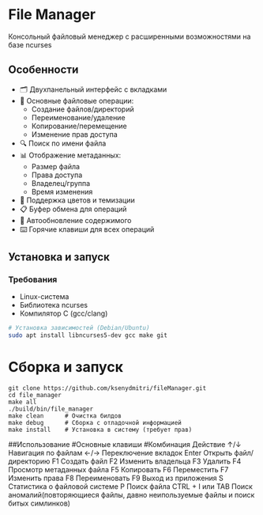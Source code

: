 # File Manager

Консольный файловый менеджер с расширенными возможностями на базе ncurses

## Особенности

- 🗂️ Двухпанельный интерфейс с вкладками
- 📁 Основные файловые операции:
  - Создание файлов/директорий
  - Переименование/удаление
  - Копирование/перемещение
  - Изменение прав доступа
- 🔍 Поиск по имени файла
- 📊 Отображение метаданных:
  - Размер файла
  - Права доступа
  - Владелец/группа
  - Время изменения
- 🎨 Поддержка цветов и темизации
- 📋 Буфер обмена для операций
- 🔄 Автообновление содержимого
- ⌨️ Горячие клавиши для всех операций

## Установка и запуск

### Требования
- Linux-система
- Библиотека ncurses
- Компилятор C (gcc/clang)

```bash
# Установка зависимостей (Debian/Ubuntu)
sudo apt install libncurses5-dev gcc make git
```
# Сборка и запуск 
```
git clone https://github.com/ksenydmitri/fileManager.git
cd file_manager
make all
./build/bin/file_manager
make clean      # Очистка билдов
make debug      # Сборка с отладочной информацией
make install    # Установка в систему (требует прав)
```

##Использование
#Основные клавиши
#Комбинация	Действие
↑/↓	Навигация по файлам
←/→	Переключение вкладок
Enter	Открыть файл/директорию
F1	Создать файл
F2	Изменить владельца
F3	Удалить
F4  Просмотр метаданных файла
F5	Копировать
F6	Переместить
F7	Изменить права
F8  Переименовать
F9	Выход из приложения
S   Статистика о файловой системе
P   Поиск файла
CTRL + I или TAB Поиск аномалий(повторяющиеся файлы, давно неипользуемые файлы и поиск битых симлинков)
